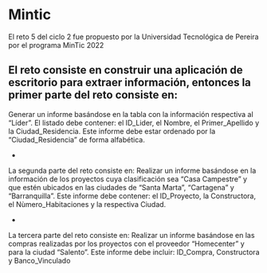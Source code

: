 # Mintic
El reto 5 del ciclo 2 fue propuesto por la Universidad 
Tecnológica de Pereira por el programa MinTic 2022

El reto consiste en construir una aplicación de escritorio para
extraer información, entonces la primer parte del reto consiste en:
- 
Generar un informe basándose en la tabla con la información respectiva
al “Líder”. El listado debe contener:
el ID_Lider, el Nombre, el Primer_Apellido y la Ciudad_Residencia. 
Este informe debe estar ordenado por
 la “Ciudad_Residencia” de forma alfabética.

-
La segunda parte del reto consiste en:
Realizar un informe basándose en la información de los proyectos
cuya clasificación sea “Casa Campestre” y que estén ubicados
en las ciudades de “Santa Marta”, “Cartagena” y “Barranquilla”.
Este informe debe contener: el ID_Proyecto, la Constructora, el 
Nùmero_Habitaciones y la respectiva Ciudad.

- 
La tercera parte del reto consiste en:
Realizar un informe basándose en las compras realizadas 
por los proyectos con el proveedor “Homecenter” y para la ciudad “Salento”.
Este informe debe incluir: ID_Compra, Constructora y Banco_Vinculado
